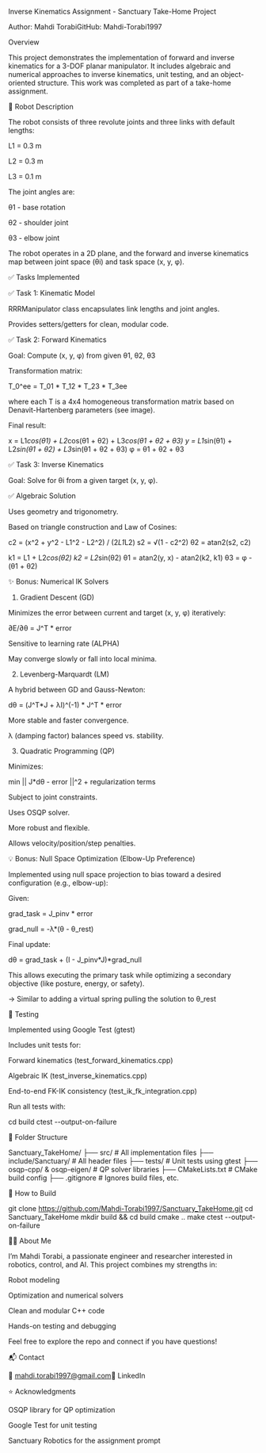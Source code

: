 Inverse Kinematics Assignment - Sanctuary Take-Home Project

Author: Mahdi TorabiGitHub: Mahdi-Torabi1997

Overview

This project demonstrates the implementation of forward and inverse kinematics for a 3-DOF planar manipulator. It includes algebraic and numerical approaches to inverse kinematics, unit testing, and an object-oriented structure. This work was completed as part of a take-home assignment.

🦾 Robot Description

The robot consists of three revolute joints and three links with default lengths:

L1 = 0.3 m

L2 = 0.3 m

L3 = 0.1 m

The joint angles are:

θ1 - base rotation

θ2 - shoulder joint

θ3 - elbow joint

The robot operates in a 2D plane, and the forward and inverse kinematics map between joint space (θi) and task space (x, y, φ).

✅ Tasks Implemented

✅ Task 1: Kinematic Model

RRRManipulator class encapsulates link lengths and joint angles.

Provides setters/getters for clean, modular code.

✅ Task 2: Forward Kinematics

Goal: Compute (x, y, φ) from given θ1, θ2, θ3

Transformation matrix:

T_0^ee = T_01 * T_12 * T_23 * T_3ee

where each T is a 4x4 homogeneous transformation matrix based on Denavit-Hartenberg parameters (see image).

Final result:

x = L1*cos(θ1) + L2*cos(θ1 + θ2) + L3*cos(θ1 + θ2 + θ3)
y = L1*sin(θ1) + L2*sin(θ1 + θ2) + L3*sin(θ1 + θ2 + θ3)
φ = θ1 + θ2 + θ3

✅ Task 3: Inverse Kinematics

Goal: Solve for θi from a given target (x, y, φ).

✅ Algebraic Solution

Uses geometry and trigonometry.

Based on triangle construction and Law of Cosines:

c2 = (x^2 + y^2 - L1^2 - L2^2) / (2*L1*L2)
s2 = √(1 - c2^2)
θ2 = atan2(s2, c2)

k1 = L1 + L2*cos(θ2)
k2 = L2*sin(θ2)
θ1 = atan2(y, x) - atan2(k2, k1)
θ3 = φ - (θ1 + θ2)

✨ Bonus: Numerical IK Solvers

1. Gradient Descent (GD)

Minimizes the error between current and target (x, y, φ) iteratively:

∂E/∂θ = J^T * error

Sensitive to learning rate (ALPHA)

May converge slowly or fall into local minima.

2. Levenberg-Marquardt (LM)

A hybrid between GD and Gauss-Newton:

dθ = (J^T*J + λI)^(-1) * J^T * error

More stable and faster convergence.

λ (damping factor) balances speed vs. stability.

3. Quadratic Programming (QP)

Minimizes:

min || J*dθ - error ||^2 + regularization terms

Subject to joint constraints.

Uses OSQP solver.

More robust and flexible.

Allows velocity/position/step penalties.

💡 Bonus: Null Space Optimization (Elbow-Up Preference)

Implemented using null space projection to bias toward a desired configuration (e.g., elbow-up):

Given:

grad_task = J_pinv * error

grad_null = -λ*(θ - θ_rest)

Final update:

dθ = grad_task + (I - J_pinv*J)*grad_null

This allows executing the primary task while optimizing a secondary objective (like posture, energy, or safety).

→ Similar to adding a virtual spring pulling the solution to θ_rest

🧪 Testing

Implemented using Google Test (gtest)

Includes unit tests for:

Forward kinematics (test_forward_kinematics.cpp)

Algebraic IK (test_inverse_kinematics.cpp)

End-to-end FK-IK consistency (test_ik_fk_integration.cpp)

Run all tests with:

cd build
ctest --output-on-failure

📁 Folder Structure

Sanctuary_TakeHome/
├── src/                  # All implementation files
├── include/Sanctuary/    # All header files
├── tests/                # Unit tests using gtest
├── osqp-cpp/ & osqp-eigen/ # QP solver libraries
├── CMakeLists.txt        # CMake build config
├── .gitignore            # Ignores build files, etc.

🚀 How to Build

git clone https://github.com/Mahdi-Torabi1997/Sanctuary_TakeHome.git
cd Sanctuary_TakeHome
mkdir build && cd build
cmake ..
make
ctest --output-on-failure

🙋‍♂️ About Me

I’m Mahdi Torabi, a passionate engineer and researcher interested in robotics, control, and AI. This project combines my strengths in:

Robot modeling

Optimization and numerical solvers

Clean and modular C++ code

Hands-on testing and debugging

Feel free to explore the repo and connect if you have questions!

📬 Contact

📧 mahdi.torabi1997@gmail.com🔗 LinkedIn

⭐ Acknowledgments

OSQP library for QP optimization

Google Test for unit testing

Sanctuary Robotics for the assignment prompt


